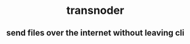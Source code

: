 <h1 style="text-align: center;">transnoder</h1>
<h2 style="text-align: center;">send files over the internet without leaving cli</h2>
